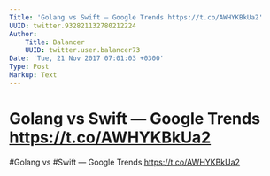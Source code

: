```yaml
---
Title: 'Golang vs Swift — Google Trends https://t.co/AWHYKBkUa2'
UUID: twitter.932821132780212224
Author:
    Title: Balancer
    UUID: twitter.user.balancer73
Date: 'Tue, 21 Nov 2017 07:01:03 +0300'
Type: Post
Markup: Text
---
```


# Golang vs Swift — Google Trends https://t.co/AWHYKBkUa2

#Golang vs #Swift — Google Trends https://t.co/AWHYKBkUa2